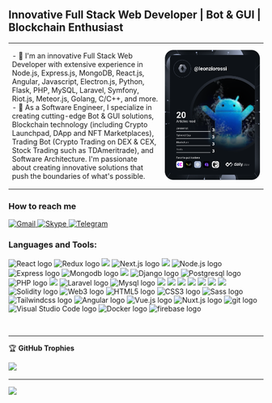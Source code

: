 ## Innovative Full Stack Web Developer | Bot & GUI | Blockchain Enthusiast 

<table border="0" align="center">
 <tr>
    <td width="60%">
      <p>
        - 🔭 I'm an innovative Full Stack Web Developer with extensive experience in Node.js, Express.js, MongoDB, React.js, Angular, Javascript, Electron.js, Python, Flask, PHP, MySQL, Laravel, Symfony, Riot.js, Meteor.js, Golang, C/C++, and more. 
        <br>
        - 🌱 As a Software Engineer, I specialize in creating cutting-edge Bot & GUI solutions, Blockchain technology (including Crypto Launchpad, DApp and NFT Marketplaces), Trading Bot (Crypto Trading on DEX & CEX, Stock Trading such as TDAmeritrade), and Software Architecture. I'm passionate about creating innovative solutions that push the boundaries of what's possible.
      </p>
    </td>
    <td width="40%">
      <a href="https://app.daily.dev/leonziorossi" target="_blank">
        <img src="https://github.com/leosmartdev/leosmartdev/blob/main/devcard.svg" width="250" alt="Leonzio Rossi's Dev Card"/>
      </a>
    </td>
 </tr>
</table>

### How to reach me

<p align='left'>
  <a href="mailto:leosmartdev12@gmail.com" target="_blank">
    <img src="https://img.shields.io/badge/Gmail-D14836?style=for-the-badge&logo=gmail&logoColor=white" alt="Gmail">
  </a>
  <a href="https://join.skype.com/invite/vsuycD15wDIa" target="_blank">
    <img src="https://img.shields.io/badge/Skype-0078d4?style=for-the-badge&logo=skype&logoColor=white" alt="Skype">
  </a>
  <a href="https://t.me/safeguard0018">
    <img src="https://img.shields.io/badge/Telegram-3390ec?style=for-the-badge&logo=telegram&logoColor=white" alt="Telegram">
  </a>
<!--   <a href="https://discord.gg/nddHD6spgv">
    <img src="https://img.shields.io/badge/Discord-7289DA?style=for-the-badge&logo=discord&logoColor=white" alt="Discord">
  </a> -->
</p>

### Languages and Tools:

<p align="left">
 <img src="https://img.shields.io/badge/React-282C34?logo=React&logoColor=61DBFB" alt="React logo" title="React" height="20" />
 <img src="https://img.shields.io/badge/Redux-282C34?logo=redux&logoColor=61DBFB" alt="Redux logo" title="Redux" height="20" />
 <img height='20' src="https://img.shields.io/badge/Material%20UI-007FFF?style=for-the-badge&logo=mui&logoColor=white" />
 <img src="https://img.shields.io/badge/Next.js-282C34?logo=Next.js&logoColor=41B883" alt="Next.js logo" title="Next.js" height="20" />
 <img height='20' src="https://img.shields.io/badge/Electron-2B2E3A?style=for-the-badge&logo=electron&logoColor=9FEAF9" />
 <img src="https://img.shields.io/badge/Node.js-282C34?logo=Node.js&logoColor=41B883" alt="Node.js logo" title="Node.js" height="20" />
 <img src="https://img.shields.io/badge/Express-282C34?logo=Express&logoColor=41B883" alt="Express logo" title="Express" height="20" />
 <img src="https://img.shields.io/badge/Mongodb-282C34?logo=Mongodb&logoColor=41B883" alt="Mongodb logo" title="Mongodb" height="20" />
 <img height='20' src="https://img.shields.io/badge/Python-FFD43B?style=for-the-badge&logo=python&logoColor=blue" />
 <img src="https://img.shields.io/badge/Django-282C34?logo=Django&logoColor=41B883" alt="Django logo" title="Django" height="20" />
 <img src="https://img.shields.io/badge/Postgresql-282C34?logo=Postgresql&logoColor=41B883" alt="Postgresql logo" title="Postgresql" height="20" />
 <img src="https://img.shields.io/badge/PHP-282C34?logo=PHP&logoColor=41B883" alt="PHP logo" title="PHP" height="20" />
 <img height='20' src="https://img.shields.io/badge/Codeigniter-EF4223?style=for-the-badge&logo=codeigniter&logoColor=white" />
 <img src="https://img.shields.io/badge/Laravel-282C34?logo=Laravel&logoColor=F05032" alt="Laravel logo" title="Laravel" height="20" />
 <img src="https://img.shields.io/badge/Mysql-282C34?logo=Mysql&logoColor=F7DF1E" alt="Mysql logo" title="Mysql" height="20" />
 
 <img height='20' src="https://img.shields.io/badge/JavaScript-323330?style=for-the-badge&logo=javascript&logoColor=F7DF1E" />
 <img height='20' src="https://img.shields.io/badge/TypeScript-007ACC?style=for-the-badge&logo=typescript&logoColor=white" />
 
 <img height='20' src="https://img.shields.io/badge/C-00599C?style=for-the-badge&logo=c&logoColor=white" />
 <img height='20' src="https://img.shields.io/badge/C%23-239120?style=for-the-badge&logo=c-sharp&logoColor=white" />
 <img height='20' src="https://img.shields.io/badge/C%2B%2B-00599C?style=for-the-badge&logo=c%2B%2B&logoColor=white" />
 <img height='20' src="https://img.shields.io/badge/Go-00ADD8?style=for-the-badge&logo=go&logoColor=white" />
 <img height='20' src="https://img.shields.io/badge/Rust-black?style=for-the-badge&logo=rust&logoColor=#E57324" />

 <img src="https://img.shields.io/badge/Solidity-282C34?logo=Solidity&logoColor=ddd" alt="Solidity logo" title="Solidity" height="20" />
 <img src="https://img.shields.io/badge/Web3-282C34?logo=web3&logoColor=ddd" alt="Web3 logo" title="Web3" height="20" />
 <img src="https://img.shields.io/badge/HTML5-282C34?logo=html5&logoColor=E34F26" alt="HTML5 logo" title="HTML5" height="20" />
 <img src="https://img.shields.io/badge/CSS3-282C34?logo=css3&logoColor=1572B6" alt="CSS3 logo" title="CSS3" height="20" />
 <img src="https://img.shields.io/badge/Sass-282C34?logo=Sass&logoColor=F5517F" alt="Sass logo" title="Sass" height="20" />
 <img src="https://img.shields.io/badge/Tailwindcss-282C34?logo=Tailwindcss&logoColor=F5517F" alt="Tailwindcss logo" title="TailwindCSS" height="20" />
 
 <img src="https://img.shields.io/badge/Angular-282C34?logo=Angular&logoColor=111111" alt="Angular logo" title="Angular" height="20" />
 <img src="https://img.shields.io/badge/Vue.js-282C34?logo=Vue.js&logoColor=41B883" alt="Vue.js logo" title="Vue.js" height="20" />
 <img src="https://img.shields.io/badge/Nuxt.js-282C34?logo=Nuxt.js&logoColor=41B883" alt="Nuxt.js logo" title="Nuxt.js" height="20" />
 
 <img src="https://img.shields.io/badge/git-282C34?logo=git&logoColor=F05032" alt="git logo" title="git" height="20" />
 <img src="https://img.shields.io/badge/VS%20Code-282C34?logo=visual-studio-code&logoColor=007ACC" alt="Visual Studio Code logo" title="Visual Studio Code" height="20" />
 <img src="https://img.shields.io/badge/docker-282C34?logo=Docker&logoColor=007ACC" alt="Docker logo" title="Docker" height="20" />
 <img src="https://img.shields.io/badge/firebase-282C34?logo=firebase&logoColor=FFCB2B" alt="firebase logo" title="firebase" height="20" />
</p>

<br />

---

🏆 **GitHub Trophies**

![](https://github-profile-trophy.vercel.app/?username=kamelorac&theme=discord&no-frame=true&no-bg=true&margin-w=4)

---
[![](https://visitcount.itsvg.in/api?id=leostardev&label=Profile%20Views&color=1&icon=4&pretty=true)](https://visitcount.itsvg.in)

